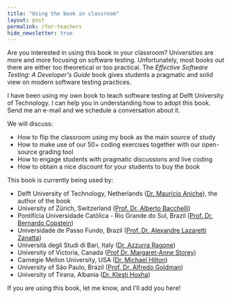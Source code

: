 ```yaml
---
title: "Using the book in classroom"
layout: post
permalink: /for-teachers
hide_newsletter: true
---
```


Are you interested in using this book in your classroom? Universities are more and more focusing on software testing. Unfortunately, most books out there are either too theoretical or too practical. The _Effective Software Testing: A Developer's Guide_ book gives students a pragmatic and solid view on modern software testing practices. 

I have been using my own book to teach software testing at Delft University of Technology. I can help you in understanding how to adopt this book. Send me an e-mail and we schedule a conversation about it. 

We will discuss:

* How to flip the classroom using my book as the main source of study
* How to make use of our 50+ coding exercises together with our open-source grading tool
* How to engage students with pragmatic discussions and live coding
* How to obtain a nice discount for your students to buy the book

This book is currently being used by: 

* Delft University of Technology, Netherlands ([Dr. Maurício Aniche](https://www.mauricioaniche.com)), the author of the book
* University of Zürich, Switzerland ([Prof. Dr. Alberto Bacchelli](https://sback.it))
* Pontifícia Universidade Católica - Rio Grande do Sul, Brazil ([Prof. Dr. Bernardo Copstein](https://www.linkedin.com/in/bernardo-copstein-3226095))
* Universidade de Passo Fundo, Brazil ([Prof. Dr. Alexandre Lazaretti Zanatta](https://www.linkedin.com/in/alexandre-lazaretti-zanatta-b7a461115/))
* Università degli Studi di Bari, Italy ([Dr. Azzurra Ragone](https://www.linkedin.com/in/azzurraragone/))
* University of Victoria, Canada ([Prof Dr. Margaret-Anne Storey](https://www.margaretstorey.com/))
* Carnegie Mellon University, USA ([Dr. Michael Hilton](https://www.cs.cmu.edu/~mhilton/))
* University of São Paulo, Brazil ([Prof. Dr. Alfredo Goldman](https://www.ime.usp.br/~gold/new/))
* University of Tirana, Albania ([Dr. Klesti Hoxha](https://klestihoxha.al))

If you are using this book, let me know, and I'll add you here!
